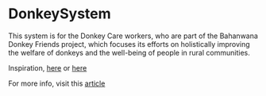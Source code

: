 # DonkeySystem

This system is for the Donkey Care workers, who are part of the Bahanwana Donkey Friends project, which focuses its efforts on holistically improving the welfare of donkeys and the well-being of people in rural communities.

Inspiration, [here](https://dribbble.com/shots/16108018-Gamification-education-app/attachments/7959394?mode=media) or [here](https://dribbble.com/tags/gamification%20mobile%20app)

For more info, visit this [article](https://www.up.ac.za/usr/news/post_3048907-up-led-community-project-puts-the-welfare-of-donkeys-and-people-in-the-driving-seat)
